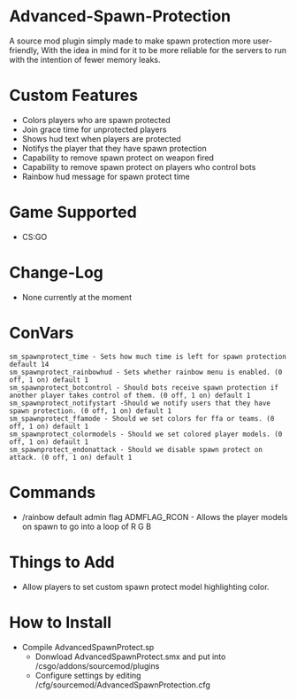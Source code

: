 # Advanced-Spawn-Protection

A source mod plugin simply made to make spawn protection more user-friendly, With the idea in mind for it to be more reliable for the servers to run with the intention of fewer memory leaks.

# Custom Features
- Colors players who are spawn protected
- Join grace time for unprotected players
- Shows hud text when players are protected
- Notifys the player that they have spawn protection
- Capability to remove spawn protect on weapon fired
- Capability to remove spawn protect on players who control bots
- Rainbow hud message for spawn protect time

# Game Supported
- CS:GO

# Change-Log
- None currently at the moment

# ConVars
    sm_spawnprotect_time - Sets how much time is left for spawn protection default 14
    sm_spawnprotect_rainbowhud - Sets whether rainbow menu is enabled. (0 off, 1 on) default 1
    sm_spawnprotect_botcontrol - Should bots receive spawn protection if another player takes control of them. (0 off, 1 on) default 1
    sm_spawnprotect_notifystart -Should we notify users that they have spawn protection. (0 off, 1 on) default 1
    sm_spawnprotect_ffamode - Should we set colors for ffa or teams. (0 off, 1 on) default 1
    sm_spawnprotect_colormodels - Should we set colored player models. (0 off, 1 on) default 1
    sm_spawnprotect_endonattack - Should we disable spawn protect on attack. (0 off, 1 on) default 1

# Commands
- /rainbow default admin flag ADMFLAG_RCON - Allows the player models on spawn to go into a loop of R G B

# Things to Add
- Allow players to set custom spawn protect model highlighting color.

# How to Install
- Compile AdvancedSpawnProtect.sp
  - Donwload AdvancedSpawnProtect.smx and put into /csgo/addons/sourcemod/plugins
  - Configure settings by editing /cfg/sourcemod/AdvancedSpawnProtection.cfg
